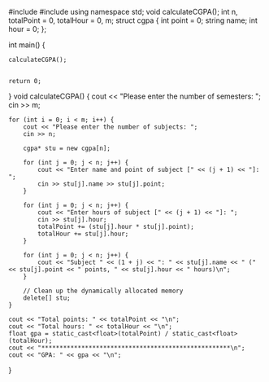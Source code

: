 #include <iostream>
#include <string>
using namespace std;
void calculateCGPA();
int n, totalPoint = 0, totalHour = 0, m;
struct cgpa {
    int point = 0;
    string name;
    int hour = 0;
};

int main() {

    calculateCGPA();


    return 0;
}
void calculateCGPA()
{
    cout << "Please enter the number of semesters: ";
    cin >> m;

    for (int i = 0; i < m; i++) {
        cout << "Please enter the number of subjects: ";
        cin >> n;

        cgpa* stu = new cgpa[n];

        for (int j = 0; j < n; j++) {
            cout << "Enter name and point of subject [" << (j + 1) << "]: ";
            cin >> stu[j].name >> stu[j].point;
        }

        for (int j = 0; j < n; j++) {
            cout << "Enter hours of subject [" << (j + 1) << "]: ";
            cin >> stu[j].hour;
            totalPoint += (stu[j].hour * stu[j].point);
            totalHour += stu[j].hour;
        }
        
        for (int j = 0; j < n; j++) {
            cout << "Subject " << (1 + j) << ": " << stu[j].name << " (" << stu[j].point << " points, " << stu[j].hour << " hours)\n";
        }

        // Clean up the dynamically allocated memory
        delete[] stu;
    }

    cout << "Total points: " << totalPoint << "\n";
    cout << "Total hours: " << totalHour << "\n";
    float gpa = static_cast<float>(totalPoint) / static_cast<float>(totalHour);
    cout << "****************************************************\n";
    cout << "GPA: " << gpa << "\n";

}
